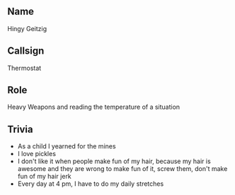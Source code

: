 ## Name
Hingy Geitzig

## Callsign
Thermostat

## Role
Heavy Weapons and reading the temperature of a situation 

## Trivia

* As a child I yearned for the mines
* I love pickles
* I don't like it when people make fun of my hair, because my hair is awesome and they are wrong to make fun of it, screw them, don't make fun of my hair jerk
* Every day at 4 pm, I have to do my daily stretches 
